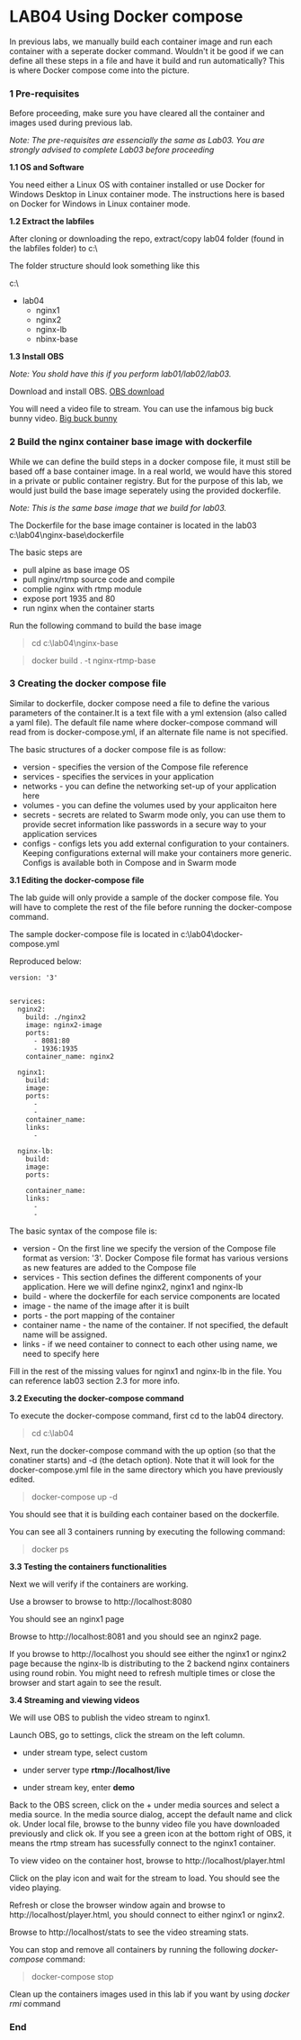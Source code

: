 # LAB04 Using Docker compose

In previous labs, we manually build each container image and run each container with a seperate docker command. Wouldn't it be good if we can define all these steps in a file and have it build and run automatically? This is where Docker compose come into the picture.




###  1 Pre-requisites
Before proceeding, make sure you have cleared all the container and images used during previous lab.

_Note: The pre-requisites are essencially the same as Lab03. You are strongly advised to complete Lab03 before proceeding_

**1.1 OS and Software**

You need either a Linux OS with container installed or use Docker for Windows Desktop in Linux container mode. The instructions here is based on Docker for Windows in Linux container mode.


**1.2 Extract the labfiles**

After cloning or downloading the repo, extract/copy lab04 folder (found in the labfiles folder) to c:\

The folder structure should look something like this

c:\
 
* lab04
  * nginx1
  * nginx2
  * nginx-lb
  * nbinx-base


**1.3 Install OBS**

_Note: You shold have this if you perform lab01/lab02/lab03._

Download and install OBS. [OBS download](https://obsproject.com/download)

You will need a video file to stream. You can use the infamous big buck bunny video. [Big buck bunny](https://peach.blender.org/download/)


###  2 Build the nginx container base image with dockerfile
While we can define the build steps in a docker compose file, it must still be based off a base container image. In a real world, we would have this stored in a private or public container registry. But for the purpose of this lab, we would just build the base image seperately using the provided dockerfile.

_Note: This is the same base image that we build for lab03._


The Dockerfile for the base image container is located in the lab03 c:\lab04\nginx-base\dockerfile

The basic steps are

- pull alpine as base image OS
- pull nginx/rtmp source code and compile
- complie nginx with rtmp module
- expose port 1935 and 80
- run nginx when the container starts

Run the following command to build the base image

> cd c:\lab04\nginx-base

> docker build . -t nginx-rtmp-base

###  3 Creating the docker compose file

Similar to dockerfile, docker compose need a file to define the various parameters of the container.It is a text file with a yml extension (also called a yaml file). The default file name where docker-compose command will read from is docker-compose.yml, if an alternate file name is not specified.

 The basic structures of a docker compose file is as follow:

- version - specifies the version of the Compose file reference
- services - specifies the services in your application
- networks - you can define the networking set-up of your application here
- volumes - you can define the volumes used by your applicaiton here
- secrets - secrets are related to Swarm mode only, you can use them to provide secret information like passwords in a secure way to your application services
- configs - configs lets you add external configuration to your containers. Keeping configurations external will make your containers more generic. Configs is available both in Compose and in Swarm mode

**3.1 Editing the docker-compose file**

The lab guide will only provide a sample of the docker compose file. You will have to complete the rest of the file before running the docker-compose command.

The sample docker-compose file is located in c:\lab04\docker-compose.yml

Reproduced below:

```
version: '3'


services:
  nginx2:
    build: ./nginx2
    image: nginx2-image
    ports: 
      - 8081:80
      - 1936:1935
    container_name: nginx2
    
  nginx1:
    build: 
    image: 
    ports: 
      - 
      - 
    container_name: 
    links:
      - 

  nginx-lb:
    build: 
    image: 
    ports: 
      
    container_name: 
    links:
      - 
      - 
```



The basic syntax of the compose file is:

- version - On the first line we specify the version of the Compose file format as version: '3'. Docker Compose file format has various versions as new features are added to the Compose file
- services - This section defines the different components of your application. Here we will define nginx2, nginx1 and nginx-lb
- build - where the dockerfile for each service components are located
- image - the name of the image after it is built
- ports - the port mapping of the container
- container name - the name of the container. If not specified, the default name will be assigned.
- links - if we need container to connect to each other using name, we need to specify here

Fill in the rest of the missing values for nginx1 and nginx-lb in the file. You can reference lab03 section 2.3 for more info.

**3.2 Executing the docker-compose command**

To execute the docker-compose command, first cd to the lab04 directory.

> cd c:\lab04

Next, run the docker-compose command with the up option (so that the conatiner starts) and -d (the detach option). Note that it will look for the docker-compose.yml file in the same directory which you have previously edited.

> docker-compose up -d

You should see that it is building each container based on the dockerfile.

You can see all 3 containers running by executing the following command:

> docker ps


**3.3 Testing the containers functionalities**

Next we will verify if the containers are working.

Use a browser to browse to http://localhost:8080

You should see an nginx1 page


Browse to http://localhost:8081 and you should see an nginx2 page.

If you browse to http://localhost you should see either the nginx1 or nginx2 page because the nginx-lb is distributing to the 2 backend nginx containers using round robin. You might need to refresh multiple times or close the browser and start again to see the result.

**3.4 Streaming and viewing videos**

We will use OBS to publish the video stream to nginx1.

Launch OBS, go to settings, click the stream on the left column.

- under stream type, select custom

- under server type **rtmp://localhost/live**

- under stream key, enter **demo**

Back to the OBS screen, click on the + under media sources and select  a media source.
In the media source dialog, accept the default name and click ok. Under local file, browse to the bunny video file you have downloaded previously and click ok. If you see a green icon at the bottom right of OBS, it means the rtmp stream has sucessfully connect to the nginx1 container.

To view video on the container host, browse to http://localhost/player.html

Click on the play icon and wait for the stream to load. You should see the video playing.

Refresh or close the browser window again and browse to http://localhost/player.html, you should connect to either nginx1 or nginx2.

Browse to http://localhost/stats to see the video streaming stats.

You can stop and remove all containers by running the following *docker-compose* command:

>docker-compose stop

Clean up the containers images used in this lab if you want by using *docker rmi* command

### End